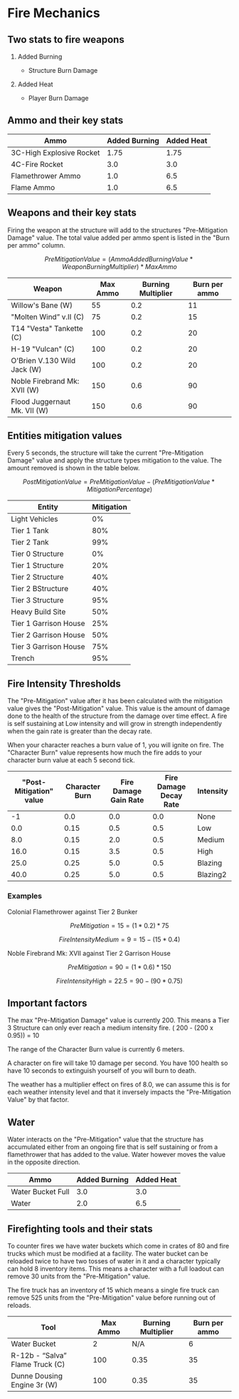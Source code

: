 # Fire Mechanics

## Two stats to fire weapons

1. Added Burning
   - Structure Burn Damage

2. Added Heat
   - Player Burn Damage

## Ammo and their key stats

| Ammo | Added Burning | Added Heat |
| --- | --- | --- |
| 3C-High Explosive Rocket | 1.75 | 1.75 |
| 4C-Fire Rocket | 3.0 | 3.0 |
| Flamethrower Ammo | 1.0 | 6.5 |
| Flame Ammo | 1.0 | 6.5 |

## Weapons and their key stats

Firing the weapon at the structure will add to the structures "Pre-Mitigation Damage" value. The total value added per ammo spent is listed in the "Burn per ammo" column.

$$ PreMitigationValue = (AmmoAddedBurningValue * WeaponBurningMultiplier)*MaxAmmo $$

| Weapon | Max Ammo | Burning Multiplier | Burn per ammo |
| - | - | - | - |
| Willow's Bane (W) | 55 | 0.2 | 11 |
| "Molten Wind” v.II (C) | 75 | 0.2 | 15 |
| T14 "Vesta" Tankette (C) | 100 | 0.2 | 20 |
| H-19 "Vulcan" (C) | 100 | 0.2 | 20 |
| O'Brien V.130 Wild Jack (W) | 100 | 0.2 | 20 |
| Noble Firebrand Mk: XVII (W) | 150 | 0.6 | 90 |
| Flood Juggernaut Mk. VII (W) | 150 | 0.6 | 90 |

## Entities mitigation values

Every 5 seconds, the structure will take the current "Pre-Mitigation Damage" value and apply the structure types mitigation to the value. The amount removed is shown in the table below.

$$ PostMitigationValue = PreMitigationValue - (PreMitigationValue * MitigationPercentage)  $$

| Entity | Mitigation
| --- | --- |
| Light Vehicles | 0% |
| Tier 1 Tank | 80% |
| Tier 2 Tank | 99% |
| Tier 0 Structure | 0% |
| Tier 1 Structure | 20% |
| Tier 2 Structure | 40% |
| Tier 2 BStructure | 40% |
| Tier 3 Structure | 95% |
| Heavy Build Site | 50% |
| Tier 1 Garrison House | 25% |
| Tier 2 Garrison House | 50% |
| Tier 3 Garrison House | 75% |
| Trench | 95% |

## Fire Intensity Thresholds

The "Pre-Mitigation" value after it has been calculated with the mitigation value gives the "Post-Mitigation" value. This value is the amount of damage done to the health of the structure from the damage over time effect. A fire is self sustaining at Low intensity and will grow in strength independently when the gain rate is greater than the decay rate.

When your character reaches a burn value of 1, you will ignite on fire. The "Character Burn" value represents how much the fire adds to your character burn value at each 5 second tick.

| "Post-Mitigation" value | Character Burn | Fire Damage Gain Rate | Fire Damage Decay Rate | Intensity |
| --- | --- | --- | --- | --- |
| -1 | 0.0 | 0.0 | 0.0 | None |
| 0.0 | 0.15 | 0.5 | 0.5 | Low |
| 8.0 | 0.15 | 2.0 | 0.5 | Medium |
| 16.0 | 0.15 | 3.5 | 0.5 | High |
| 25.0 | 0.25 | 5.0 | 0.5 | Blazing |
| 40.0 | 0.25 | 5.0 | 0.5 | Blazing2 |

### Examples

Colonial Flamethrower against Tier 2 Bunker
```math 
PreMitigation = 15 =(1 *0.2)* 75
```
```math
FireIntensityMedium = 9 = 15 - (15 * 0.4 )
```

Noble Firebrand Mk: XVII against Tier 2 Garrison House
```math
PreMitigation = 90 = (1 *0.6)* 150
```
```math
FireIntensityHigh = 22.5 = 90 - (90 * 0.75)
```

## Important factors

The max "Pre-Mitigation Damage" value is currently 200. This means a Tier 3 Structure can only ever reach a medium intensity fire. ( 200 - (200 x 0.95)) = 10

The range of the Character Burn value is currently 6 meters.

A character on fire will take 10 damage per second. You have 100 health so have 10 seconds to extinguish yourself of you will burn to death.

The weather has a multiplier effect on fires of 8.0, we can assume this is for each weather intensity level and that it inversely impacts the "Pre-Mitigation Value" by that factor.

## Water

Water interacts on the "Pre-Mitigation" value that the structure has accumulated either from an ongoing fire that is self sustaining or from a flamethrower that has added to the value. Water however moves the value in the opposite direction.

| Ammo | Added Burning | Added Heat |
| - | - | - |
| Water Bucket Full | 3.0 | 3.0 |
| Water | 2.0 | 6.5 |

## Firefighting tools and their stats

To counter fires we have water buckets which come in crates of 80 and fire trucks which must be modified at a facility. The water bucket can be reloaded twice to have two tosses of water in it and a character typically can hold 8 inventory items. This means a character with a full loadout can remove 30 units from the "Pre-Mitigation" value.

The fire truck has an inventory of 15 which means a single fire truck can remove 525 units from the "Pre-Mitigation" value before running out of reloads.

| Tool | Max Ammo | Burning Multiplier | Burn per ammo |
| - | - | - | - |
| Water Bucket | 2 | N/A | 6 |
| R-12b - “Salva” Flame Truck (C) | 100 | 0.35 | 35 |
| Dunne Dousing Engine 3r (W) | 100 | 0.35 | 35 |
